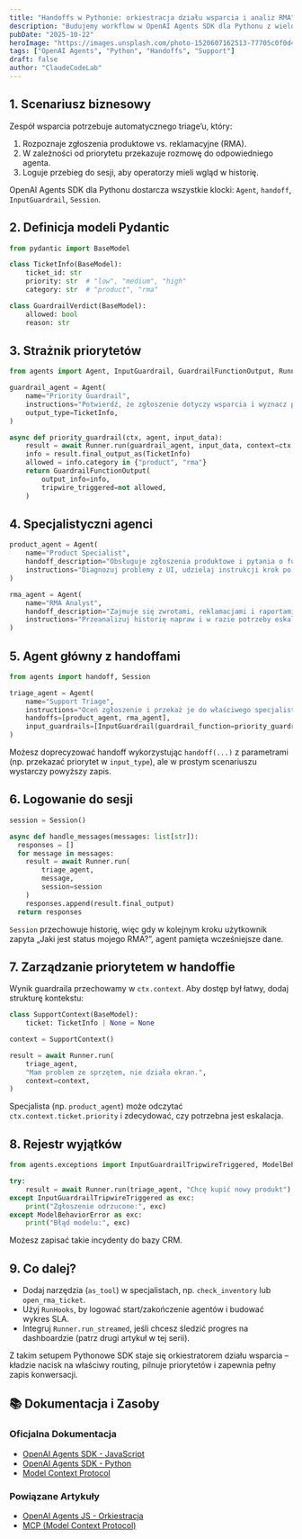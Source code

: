 ```yaml
---
title: "Handoffs w Pythonie: orkiestracja działu wsparcia i analiz RMA"
description: "Budujemy workflow w OpenAI Agents SDK dla Pythonu z wieloma agentami, priorytetowymi guardrailami i logowaniem do sesji."
pubDate: "2025-10-22"
heroImage: "https://images.unsplash.com/photo-1520607162513-77705c0f0d4a?q=80&w=1200&auto=format&fit=crop"
tags: ["OpenAI Agents", "Python", "Handoffs", "Support"]
draft: false
author: "ClaudeCodeLab"
---
```


## 1. Scenariusz biznesowy

Zespół wsparcia potrzebuje automatycznego triage’u, który:

1. Rozpoznaje zgłoszenia produktowe vs. reklamacyjne (RMA).  
2. W zależności od priorytetu przekazuje rozmowę do odpowiedniego agenta.  
3. Loguje przebieg do sesji, aby operatorzy mieli wgląd w historię.

OpenAI Agents SDK dla Pythonu dostarcza wszystkie klocki: `Agent`, `handoff`, `InputGuardrail`, `Session`.

## 2. Definicja modeli Pydantic

```python
from pydantic import BaseModel

class TicketInfo(BaseModel):
    ticket_id: str
    priority: str  # "low", "medium", "high"
    category: str  # "product", "rma"

class GuardrailVerdict(BaseModel):
    allowed: bool
    reason: str
```

## 3. Strażnik priorytetów

```python
from agents import Agent, InputGuardrail, GuardrailFunctionOutput, Runner

guardrail_agent = Agent(
    name="Priority Guardrail",
    instructions="Potwierdź, że zgłoszenie dotyczy wsparcia i wyznacz priorytet.",
    output_type=TicketInfo,
)

async def priority_guardrail(ctx, agent, input_data):
    result = await Runner.run(guardrail_agent, input_data, context=ctx.context)
    info = result.final_output_as(TicketInfo)
    allowed = info.category in {"product", "rma"}
    return GuardrailFunctionOutput(
        output_info=info,
        tripwire_triggered=not allowed,
    )
```

## 4. Specjalistyczni agenci

```python
product_agent = Agent(
    name="Product Specialist",
    handoff_description="Obsługuje zgłoszenia produktowe i pytania o funkcje.",
    instructions="Diagnozuj problemy z UI, udzielaj instrukcji krok po kroku.",
)

rma_agent = Agent(
    name="RMA Analyst",
    handoff_description="Zajmuje się zwrotami, reklamacjami i raportami RMA.",
    instructions="Przeanalizuj historię napraw i w razie potrzeby eskaluj.",
)
```

## 5. Agent główny z handoffami

```python
from agents import handoff, Session

triage_agent = Agent(
    name="Support Triage",
    instructions="Oceń zgłoszenie i przekaż je do właściwego specjalisty.",
    handoffs=[product_agent, rma_agent],
    input_guardrails=[InputGuardrail(guardrail_function=priority_guardrail)],
)
```

Możesz doprecyzować handoff wykorzystując `handoff(...)` z parametrami (np. przekazać priorytet w `input_type`), ale w prostym scenariuszu wystarczy powyższy zapis.

## 6. Logowanie do sesji

```python
session = Session()

async def handle_messages(messages: list[str]):
  responses = []
  for message in messages:
    result = await Runner.run(
        triage_agent,
        message,
        session=session
    )
    responses.append(result.final_output)
  return responses
```

`Session` przechowuje historię, więc gdy w kolejnym kroku użytkownik zapyta „Jaki jest status mojego RMA?”, agent pamięta wcześniejsze dane.

## 7. Zarządzanie priorytetem w handoffie

Wynik guardraila przechowamy w `ctx.context`. Aby dostęp był łatwy, dodaj strukturę kontekstu:

```python
class SupportContext(BaseModel):
    ticket: TicketInfo | None = None

context = SupportContext()

result = await Runner.run(
    triage_agent,
    "Mam problem ze sprzętem, nie działa ekran.",
    context=context,
)
```

Specjalista (np. `product_agent`) może odczytać `ctx.context.ticket.priority` i zdecydować, czy potrzebna jest eskalacja.

## 8. Rejestr wyjątków

```python
from agents.exceptions import InputGuardrailTripwireTriggered, ModelBehaviorError

try:
    result = await Runner.run(triage_agent, "Chcę kupić nowy produkt")
except InputGuardrailTripwireTriggered as exc:
    print("Zgłoszenie odrzucone:", exc)
except ModelBehaviorError as exc:
    print("Błąd modelu:", exc)
```

Możesz zapisać takie incydenty do bazy CRM.

## 9. Co dalej?

- Dodaj narzędzia (`as_tool`) w specjalistach, np. `check_inventory` lub `open_rma_ticket`.  
- Użyj `RunHooks`, by logować start/zakończenie agentów i budować wykres SLA.  
- Integruj `Runner.run_streamed`, jeśli chcesz śledzić progres na dashboardzie (patrz drugi artykuł w tej serii).

Z takim setupem Pythonowe SDK staje się orkiestratorem działu wsparcia – kładzie nacisk na właściwy routing, pilnuje priorytetów i zapewnia pełny zapis konwersacji.

## 📚 Dokumentacja i Zasoby

### Oficjalna Dokumentacja
- [OpenAI Agents SDK - JavaScript](https://openai.github.io/openai-agents-js/)
- [OpenAI Agents SDK - Python](https://openai.github.io/openai-agents-python/)
- [Model Context Protocol](https://modelcontextprotocol.io/)

### Powiązane Artykuły
- [OpenAI Agents JS - Orkiestracja](/blog/openai-agents-js-orkiestracja)
- [MCP (Model Context Protocol)](/blog/mcp-model-context-protocol)
